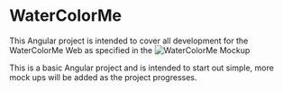 # WaterColorMe

This Angular project is intended to cover all development for the WaterColorMe Web as specified in the ![WaterColorMe Mockup](https://i.imgur.com/0MqH7i7.png)

This is a basic Angular project and is intended to start out simple, more mock ups will be added as the project progresses.
